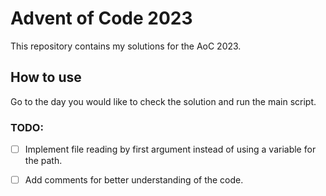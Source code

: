 # Advent of Code 2023

This repository contains my solutions for the AoC 2023.

## How to use
Go to the day you would like to check the solution and run the main script.

### TODO:
- [ ] Implement file reading by first argument instead of using a variable for the path.

- [ ] Add comments for better understanding of the code.